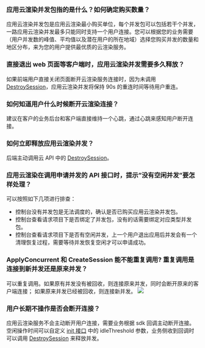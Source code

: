 ### 应用云渲染并发包指的是什么？如何确定购买数量？
应用云渲染并发包是应用云渲染最小购买单位，每个并发包可以包括若干个并发，一路应用云渲染并发最多只能同时支持一个用户连接。您可以根据您的业务需要（用户并发数的峰值、平均值以及潜在用户的所在地域）选择您购买并发的数量和地区分布，来为您的用户提供最优质的云渲染服务。

### 直接退出 web 页面等客户端时，应用云渲染并发需要多久释放？
如果前端用户直接关闭页面断开云渲染服务连接时，因为未调用 [DestroySession](https://cloud.tencent.com/document/product/1547/72812)，应用云渲染并发将保持 90s 的重连时间等待用户重连。

### 如何知道用户什么时候断开云渲染连接？
建议在客户的业务后台和客户端直接维持一个心跳，通过心跳来感知用户断开连接。

### 如何立即释放应用云渲染并发？
后端主动调用云 API 中的 [DestroySession](https://cloud.tencent.com/document/product/1547/72812)。

### 应用云渲染在调用申请并发的 API 接口时，提示”没有空闲并发”要怎样处理？
可以按照如下几项进行排查：
- 控制台没有并发包是无法调度的，确认是否已购买应用云渲染并发包。
- 控制台查看请求项目下是否绑定了并发包，没有的话需要绑定对应类型并发包。
- 控制台查看请求项目下是否有空闲并发，上一个用户退出应用后并发会有一个清理恢复过程，需要等待并发恢复空闲才可以申请成功。

### ApplyConcurrent 和 CreateSession 能不能重复调用? 重复调用是连接到新并发还是原来并发？
可以重复调用。如果原有并发没有被回收，则连接原来并发，同时会断开原来的客户端连接； 如果原来并发已经被回收，则连接新并发。
![](https://qcloudimg.tencent-cloud.cn/raw/0366de95821633f5f3aea04a8e84795d.png)

### 用户长期不操作是否会断开连接？
应用云渲染服务不会主动断开用户连接，需要业务根据 sdk 回调主动断开连接。空闲操作时间可以自定义 [init 接口](https://cloud.tencent.com/document/product/1547/72694#tcgsdk.init(params)) 中的 idleThreshold 参数，业务侧收到回调时可以调用 [DestroySession](https://cloud.tencent.com/document/product/1547/72812) 来释放并发。
